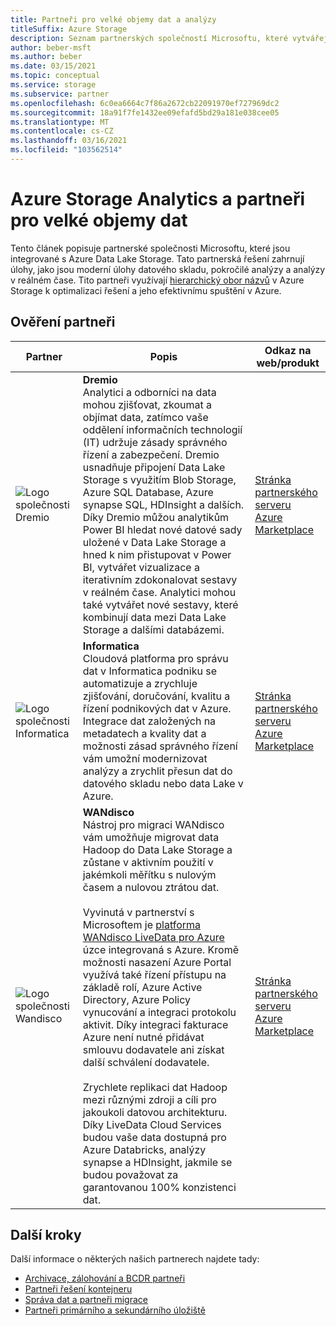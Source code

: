 ```yaml
---
title: Partneři pro velké objemy dat a analýzy
titleSuffix: Azure Storage
description: Seznam partnerských společností Microsoftu, které vytvářejí zákaznická řešení pro velké objemy dat a analýzy pomocí Azure Storage
author: beber-msft
ms.author: beber
ms.date: 03/15/2021
ms.topic: conceptual
ms.service: storage
ms.subservice: partner
ms.openlocfilehash: 6c0ea6664c7f86a2672cb22091970ef727969dc2
ms.sourcegitcommit: 18a91f7fe1432ee09efafd5bd29a181e038cee05
ms.translationtype: MT
ms.contentlocale: cs-CZ
ms.lasthandoff: 03/16/2021
ms.locfileid: "103562514"
---
```

# <a name="azure-storage-analytics-and-big-data-partners"></a>Azure Storage Analytics a partneři pro velké objemy dat

Tento článek popisuje partnerské společnosti Microsoftu, které jsou integrované s Azure Data Lake Storage. Tato partnerská řešení zahrnují úlohy, jako jsou moderní úlohy datového skladu, pokročilé analýzy a analýzy v reálném čase. Tito partneři využívají [hierarchický obor názvů](../../../blobs/data-lake-storage-namespace.md) v Azure Storage k optimalizaci řešení a jeho efektivnímu spuštění v Azure.

## <a name="verified-partners"></a>Ověření partneři

| Partner | Popis | Odkaz na web/produkt |
| ------- | ----------- | -------------------- |
|![Logo společnosti Dremio](./media/dremio-logo.png) |**Dremio**<br>Analytici a odborníci na data mohou zjišťovat, zkoumat a objímat data, zatímco vaše oddělení informačních technologií (IT) udržuje zásady správného řízení a zabezpečení. Dremio usnadňuje připojení Data Lake Storage s využitím Blob Storage, Azure SQL Database, Azure synapse SQL, HDInsight a dalších. Díky Dremio můžou analytikům Power BI hledat nové datové sady uložené v Data Lake Storage a hned k nim přistupovat v Power BI, vytvářet vizualizace a iterativním zdokonalovat sestavy v reálném čase. Analytici mohou také vytvářet nové sestavy, které kombinují data mezi Data Lake Storage a dalšími databázemi.|[Stránka partnerského serveru](https://www.dremio.com/azure/)<br>[Azure Marketplace](https://azuremarketplace.microsoft.com/marketplace/apps/dremiocorporation.dremio_ce)<br>|
![Logo společnosti Informatica](./media/informatica-logo.png) |**Informatica**<br>Cloudová platforma pro správu dat v Informatica podniku se automatizuje a zrychluje zjišťování, doručování, kvalitu a řízení podnikových dat v Azure. Integrace dat založených na metadatech a kvality dat a možnosti zásad správného řízení vám umožní modernizovat analýzy a zrychlit přesun dat do datového skladu nebo data Lake v Azure.|[Stránka partnerského serveru](https://www.informatica.com/azure)<br>[Azure Marketplace](https://azuremarketplace.microsoft.com/marketplace/apps/informatica.annualiics?tab=Overview)|
![Logo společnosti Wandisco](./media/wandisco-logo.jpg) |**WANdisco**<br>Nástroj pro migraci WANdisco vám umožňuje migrovat data Hadoop do Data Lake Storage a zůstane v aktivním použití v jakémkoli měřítku s nulovým časem a nulovou ztrátou dat.<br><br>Vyvinutá v partnerství s Microsoftem je [platforma WANdisco LiveData pro Azure](../../../blobs/migrate-gen2-wandisco-live-data-platform.md) úzce integrovaná s Azure. Kromě možnosti nasazení Azure Portal využívá také řízení přístupu na základě rolí, Azure Active Directory, Azure Policy vynucování a integraci protokolu aktivit. Díky integraci fakturace Azure není nutné přidávat smlouvu dodavatele ani získat další schválení dodavatele.<br><br>Zrychlete replikaci dat Hadoop mezi různými zdroji a cíli pro jakoukoli datovou architekturu. Díky LiveData Cloud Services budou vaše data dostupná pro Azure Databricks, analýzy synapse a HDInsight, jakmile se budou považovat za garantovanou 100% konzistenci dat. |[Stránka partnerského serveru](https://www.wandisco.com/microsoft/)<br>[Azure Marketplace](https://azuremarketplace.microsoft.com/marketplace/apps/wandisco.ldm?tab=Overview)|

## <a name="next-steps"></a>Další kroky

Další informace o některých našich partnerech najdete tady:

- [Archivace, zálohování a BCDR partneři](..\backup-archive-disaster-recovery\partner-overview.md)
-  [Partneři řešení kontejneru](..\container-solutions\partner-overview.md)
- [Správa dat a partneři migrace](..\data-management\partner-overview.md)
- [Partneři primárního a sekundárního úložiště](..\primary-secondary-storage\partner-overview.md)
